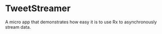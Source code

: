 TweetStreamer
=============

A micro app that demonstrates how easy it is to use Rx to asynchronously stream data.